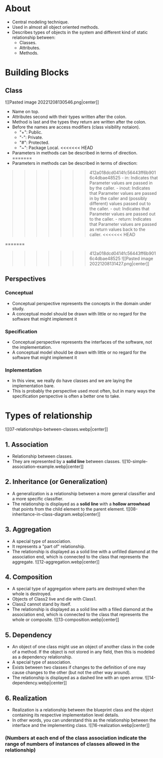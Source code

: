 # About
- Central modeling technique.
- Used in almost all object oriented methods.
- Describes types of objects in the system and different kind of static relationship between:
	- Classes.
	- Attributes.
	- Methods.
# Building Blocks
## Class
![[Pasted image 20221208130546.png|center]]
- Name on top.
- Attributes second with their types written after the colon.
- Method is last and the types they return are written after the colon.
- Before the names are access modifiers (class visibility notaion).
	- "+": Public.
	- "-": Private.
	- "#": Protected.
	- "~": Package Local.
<<<<<<< HEAD
- Parameters in methods can be described in terms of direction.
=======
- Parameters in methods can be described in terms of direction:
>>>>>>> 412a018dcd0414fc56443ff6b9016c4dbae48525
	- in: Indicates that Parameter values are passed in by the caller.
	- inout: Indicates that Parameter values are passed in by the caller and (possibly different) values passed out to the caller.
	- out: Indicates that Parameter values are passed out to the caller.
	- return: Indicates that Parameter values are passed as return values back to the caller.
<<<<<<< HEAD

=======
>>>>>>> 412a018dcd0414fc56443ff6b9016c4dbae48525
![[Pasted image 20221208131427.png|center]]
## Perspectives
### Conceptual
- Conceptual perspective represents the concepts in the domain under study.
- A conceptual model should be drawn with little or no regard for the software that might implement it
### Specification
- Conceptual perspective represents the interfaces of the software, not the implementation.
- A conceptual model should be drawn with little or no regard for the software that might implement it
### Inplementation
- In this view, we really do have classes and we are laying the implementation bare.
- This is probably the perspective used most often, but in many ways the specification perspective is often a better one to take.
# Types of relationship
![[07-relationships-between-classes.webp|center]]
## 1. Association
- Relationship between classes.
- They are represented by a **solid line** between classes.
![[10-simple-association-example.webp|center]]
## 2. Inheritance (or Generalization)
- A generalization is a relationship between a more general classifier and a more specific classifier.
- The relationship is displayed as a **solid line** with a **hollow arrowhead** that points from the child element to the parent element.
![[08-inheritance-in-class-diagram.webp|center]]
## 3. Aggregation
- A special type of association.
- It represents a "part of" relationship.
- The relationship is displayed as a solid line with a unfilled diamond at the association end, which is connected to the class that represents the aggregate.
![[12-aggregation.webp|center]]
## 4. Composition
- A special type of aggregation where parts are destroyed when the whole is destroyed.
- Objects of Class2 live and die with Class1.
- Class2 cannot stand by itself.
- The relationship is displayed as a solid line with a filled diamond at the association end, which is connected to the class that represents the whole or composite.
![[13-composition.webp|center]]
## 5. Dependency
- An object of one class might use an object of another class in the code of a method. If the object is not stored in any field, then this is modeled as a dependency relationship.
- A special type of association.
- Exists between two classes if changes to the definition of one may cause changes to the other (but not the other way around).
- The relationship is displayed as a dashed line with an open arrow.
![[14-dependency.webp|center]]
## 6. Realization
- Realization is a relationship between the blueprint class and the object containing its respective implementation level details.
- In other words, you can understand this as the relationship between the interface and the implementing class.
![[16-realization.webp|center]]
### (Numbers at each end of the class association indicate the range of numbers of instances of classes allowed in the relationship)